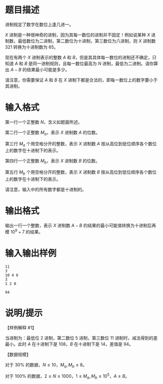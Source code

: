 # 题目描述

进制规定了数字在数位上逢几进一。

$X$ 进制是一种很神奇的进制，因为其每一数位的进制并不固定！例如说某种 $X$ 进制数，最低数位为二进制，第二数位为十进制，第三数位为八进制，则 $X$ 进制数 $321$ 转换为十进制数为 $65$。

现在有两个 $X$ 进制表示的整数 $A$ 和 $B$，但是其具体每一数位的进制还不确定，只知道 $A$ 和 $B$ 是同一进制规则，且每一数位最高为 $N$ 进制，最低为二进制。请你算出 $A−B$ 的结果最小可能是多少。

请注意，你需要保证 $A$ 和 $B$ 在 $X$ 进制下都是合法的，即每一数位上的数字要小于其进制。

# 输入格式

第一行一个正整数 $N$，含义如题面所述。

第二行一个正整数 $M_a$，表示 $X$ 进制数 $A$ 的位数。

第三行 $M_a$ 个用空格分开的整数，表示 $X$ 进制数 $A$ 按从高位到低位顺序各个数位上的数字在十进制下的表示。

第四行一个正整数 $M_b$，表示 $X$ 进制数 $B$ 的位数。

第五行 $M_b$ 个用空格分开的整数，表示 $X$ 进制数 $B$ 按从高位到低位顺序各个数位上的数字在十进制下的表示。

请注意，输入中的所有数字都是十进制的。

# 输出格式

输出一行一个整数，表示 $X$ 进制数 $A−B$ 的结果的最小可能值转换为十进制后再模 ${10}^9+7$ 的结果。

# 输入输出样例

```input1
11
3
10 4 0
3
1 2 0
```

```output1
94
```

# 说明/提示

【样例解释 #1】

当进制为：最低位 $2$ 进制，第二数位 $5$ 进制，第三数位 $11$ 进制时，减法得到的差最小。此时 $A$ 在十进制下是 $108$，$B$ 在十进制下是 $14$，差值是 $94$。

【数据规模】

对于 $30 \%$ 的数据，$N \leq 10$，$M_a,M_b \leq 8$。

对于 $100 \%$ 的数据，$2 \leq N \leq 1000$，$1 \leq M_a,M_b \leq {10}^5$，$A \geq B$。
